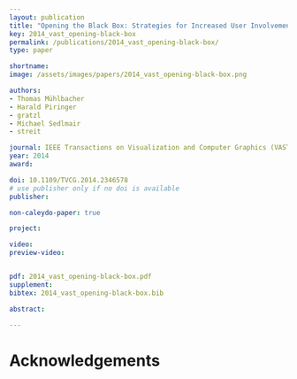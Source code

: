 ```yaml
---
layout: publication
title: "Opening the Black Box: Strategies for Increased User Involvement in Existing Algorithm Implementations"
key: 2014_vast_opening-black-box
permalink: /publications/2014_vast_opening-black-box/
type: paper

shortname:
image: /assets/images/papers/2014_vast_opening-black-box.png

authors:
- Thomas Mühlbacher
- Harald Piringer
- gratzl
- Michael Sedlmair
- streit

journal: IEEE Transactions on Visualization and Computer Graphics (VAST '14), 20(12), pp. 1643-1652
year: 2014
award:

doi: 10.1109/TVCG.2014.2346578
# use publisher only if no doi is available
publisher:

non-caleydo-paper: true

project: 

video: 
preview-video:


pdf: 2014_vast_opening-black-box.pdf
supplement:
bibtex: 2014_vast_opening-black-box.bib

abstract: 

---
```


# Acknowledgements
